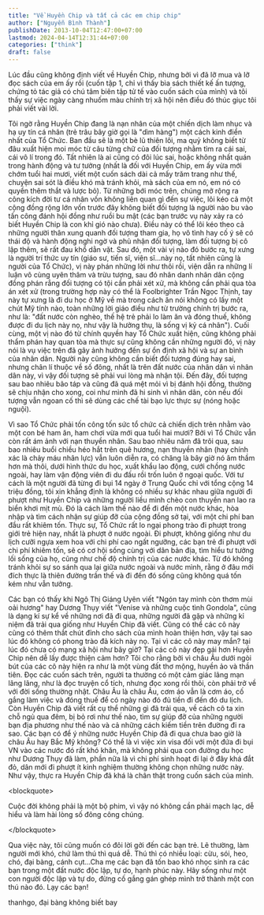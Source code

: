 ```yaml
---
title: "Về Huyền Chip và tất cả các em chip chip"
author: ["Nguyễn Bình Thành"]
publishDate: 2013-10-04T12:47:00+07:00
lastmod: 2024-04-14T12:31:44+07:00
categories: ["think"]
draft: false
---
```


Lúc đầu cũng không định viết về Huyền Chip, nhưng bởi vì đã lỡ mua và lỡ
đọc sách của em ấy rồi (cuốn tập 1, chỉ vì thấy bìa sách thiết kế ấn
tượng, chứng tỏ tác giả có chú tâm biên tập tử tế vào cuốn sách của
mình) và tôi thấy sự việc ngày càng nhuốm màu chính trị xã hội nên điều
đó thúc giục tôi phải viết vài lời.

Tôi ngờ rằng Huyền Chip đang là nạn nhân của một chiến dịch làm nhục và
hạ uy tín cá nhân (trẻ trâu bây giờ gọi là "dìm hàng") một cách kinh
điển nhất của Tổ Chức. Ban đầu sẽ là một bè lũ thiên lôi, ma quỷ không
biết từ đâu xuất hiện moi móc từ câu từng chữ của đối tượng nhằm tìm ra
cái sai, cái vô lí trong đó. Tất nhiên là ai cũng có đôi lúc sai, hoặc
không nhất quán trong hành động và tư tưởng (nhất là đối với Huyền Chip,
em ấy vừa mới chớm tuổi hai mươi, viết một cuốn sách dài cả mấy trăm
trang như thế, chuyện sai sót là điều khó mà tránh khỏi, mà sách của em
nó, em nó có quyền thêm thắt và lược bỏ). Từ những bới móc trên, chúng
mở rộng ra công kích đời tư cá nhân vốn không liên quan gì đến sự việc,
lôi kéo cả một cộng đồng rộng lớn vốn trước đây không biết đối tượng là
người nào bu vào tấn công đánh hội đồng như ruồi bu mật (các bạn trước
vụ này xảy ra có biết Huyền Chip là con khỉ gió nào chưa). Điều này có
thể lôi kéo theo cả những người thân xung quanh đối tượng tham gia, họ
vô tình hay cố ý sẽ có thái độ và hành động nghi ngờ và phủ nhận đối
tượng, làm đối tượng bị cô lập thêm, sẽ rất đau khổ dằn vặt. Sau đó, một
vài vị nào đó bước ra, tự xưng là người trí thức uy tín (giáo sư, tiến
sĩ, viện sĩ...này nọ, tất nhiên cũng là người của Tổ Chức), vị này phán
những lời như thôi rồi, viện dẫn ra những lí luận vô cùng uyên thâm và
trừu tượng, sau đó nhân danh nhân dân cộng đồng phán rẳng đối tượng có
tội cần phải xét xử, mà không cần phải qua tòa án xét xử (trong trường
hợp này có thể là Foolbrighter Trần Ngọc Thịnh, tay này tự xưng là đi du
học ở Mỹ về mà trong cách ăn nói không có lấy một chút Mỹ tính nào, toàn
những lời giáo điều như từ trường chính trị bước ra, như là: "đất nước
còn nghèo, thế hệ trẻ phải lo làm ăn và đóng thuế, không được đi du lịch
này nọ, như vậy là hưởng thụ, là sống vị kỷ cá nhân"). Cuối cùng, một vị
nào đó từ chính quyền hay Tổ Chức xuất hiện, cũng không phải thẩm phán
hay quan tòa mà thực sự cũng không cần những người đó, vị này nói là vụ
việc trên đã gây ảnh hưởng đến sự ổn định xã hội và sự an bình của nhân
dân. Người này cũng không cần biết đối tượng đúng hay sai, nhưng chân lí
thuộc về số đông, nhất là trên đất nước của nhân dân vì nhân dân này, vì
vậy đối tượng sẽ phải vui lòng mà nhận tội. Đến đây, đối tượng sau bao
nhiêu bão táp và cũng đã quá mệt mỏi vì bị đánh hội đồng, thường sẽ chịu
nhận cho xong, coi như mình đã hi sinh vì nhân dân, còn nếu đối tượng
vẫn ngoan cố thì sẽ dùng các chế tài bạo lực thực sự (nóng hoặc nguội).

Vì sao Tổ Chức phải tốn công tốn sức tổ chức cả chiến dịch trên nhằm vào
một con bé ham ăn, ham chơi vừa mới qua tuổi hai mươi? Bởi vì Tổ Chức
vẫn còn rất ám ảnh với nạn thuyền nhân. Sau bao nhiêu năm đã trôi qua,
sau bao nhiêu buổi chiều héo hắt trên quê hương, nạn thuyền nhân (hay
chính xác là chảy máu nhân lực) vẫn luôn diễn ra, có chăng là bây giờ nó
âm thầm hơn mà thôi, dưới hình thức du học, xuất khẩu lao động, cưới
chồng nước ngoài, hay làm vận động viên đi du đấu rồi trốn luôn ở ngoại
quốc. Với tư cách là một người đã từng đi bụi 14 ngày ở Trung Quốc chỉ
với tổng cộng 14 triệu đồng, tôi xin khẳng định là không có nhiều sự
khác nhau giữa người đi phượt như Huyền Chip và những người liều mình
chèo con thuyền nan lao ra biển khơi mịt mù. Đó là cách làm thế nào để
đi đến một nước khác, hòa nhập và tìm cách nhận sự giúp đỡ của cộng đồng
sở tại, với một chi phí ban đầu rất khiêm tốn. Thực sự, Tổ Chức rất lo
ngại phong trào đi phượt trong giới trẻ hiện nay, nhất là phượt ở nước
ngoài. Đi phượt, không giống như du lịch cưỡi ngựa xem hoa với chi phí
cao ngất ngưỡng, các bạn trẻ đi phượt với chi phí khiêm tốn, sẽ có cơ
hội sống cùng với dân bản địa, tìm hiểu tư tưởng lối sống của họ, cũng
như chế độ chính trị của các nước khác. Từ đó không tránh khỏi sự so
sánh qua lại giữa nước ngoài và nước mình, rằng ở đâu mới đích thực là
thiên đường trần thế và đi đến đó sống cũng không quá tốn kém như vẫn
tưởng.

Các bạn có thấy khi Ngô Thị Giáng Uyên viết "Ngón tay mình còn thơm mùi
oải hương" hay Dương Thụy viết "Venise và những cuộc tình Gondola", cũng
là dạng kí sự kể về những nơi đã đi qua, những người đã gặp và những kỉ
niệm đã trải qua giống như Huyền Chip đã viết. Cũng có thể các cô này
cũng có thêm thắt chút đỉnh cho sách của mình hoàn thiện hơn, vậy tại
sao lúc đó không có phong trào đả kích này nọ. Tại vì các cô này may
mắn? tại lúc đó chưa có mạng xã hội như bây giờ? Tại các cô này đẹp gái
hơn Huyền Chip nên dễ lấy được thiện cảm hơn? Tôi cho rằng bởi vì châu
Âu dưới ngòi bút của các cô này hiện ra như là một vùng đất thơ mộng,
huyền ảo và thần tiên. Đọc các cuốn sách trên, người ta thường có một
cảm giác lãng mạn lâng lâng, như là đọc truyện cổ tích, nhưng đọc xong
rồi thôi, còn phải trở về với đời sống thường nhật. Châu Âu là châu Âu,
cơm áo vẫn là cơm áo, cố gắng làm việc và đóng thuế để có ngày nào đó đủ
tiền đi đến đó du lịch. Còn Huyền Chip đã viết rất cụ thể những gì đã
trải qua, về cách cô ta xin chỗ ngủ qua đêm, bị bỏ rơi như thế nào, tìm
sự giúp đỡ của những người bạn địa phương như thế nào và cả những cách
kiếm tiền trên đường đi ra sao. Các bạn có để ý những nước Huyền Chip đã
đi qua chưa bao giờ là châu Âu hay Bắc Mỹ không? Có thể là vì việc xin
visa đối với một đứa đi bụi VN vào các nước đó rất khó khăn, mà không
phải qua con đường du học như Dương Thụy đã làm, phần nữa là vì chi phí
sinh hoạt đi lại ở đây khá đắt đỏ, dân mới đi phượt ít kinh nghiệm
thường không chọn những nước này. Như vậy, thực ra Huyền Chip đã khá là
chân thật trong cuốn sách của mình.

<div class="html">

&lt;blockquote&gt;

</div>

Cuộc đời không phải là một bộ phim, vì vậy nó không cần phải mạch lạc,
dễ hiểu và làm hài lòng số đông công chúng.

<div class="html">

&lt;/blockquote&gt;

</div>

Qua việc này, tôi cũng muốn có đôi lời gởi đến các bạn trẻ. Lẽ thường,
làm người mới khó, chứ làm thú thì quá dễ. Thú thì có nhiều loại: cừu,
sói, heo, chó, đại bàng, cánh cụt...Cha mẹ các bạn đã tốn bao khó nhọc
sinh ra các bạn trong một đất nước độc lập, tự do, hạnh phúc này. Hãy
sống như một con người độc lập và tự do, đừng cố gắng gán ghép mình trở
thành một con thú nào đó. Lạy các bạn!

thanhgo, đại bàng không biết bay
